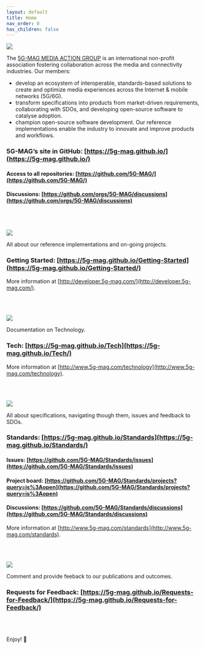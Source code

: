 ```yaml
---
layout: default
title: Home
nav_order: 0
has_children: false
---
```


<img src="../assets/images/Banner_Welcome.png">

The [5G-MAG MEDIA ACTION GROUP](https://www.5g-mag.com)  is an international non-profit association fostering collaboration across the media and connectivity industries. Our members:

* develop an ecosystem of interoperable, standards-based solutions to create and optimize media experiences across the Internet & mobile networks (5G/6G).
* transform specifications into products from market-driven requirements, collaborating with SDOs, and developing open-source software to catalyse adoption.
* champion open-source software development. Our reference implementations enable the industry to innovate and improve products and workflows.

### 5G-MAG’s site in GitHub: [https://5g-mag.github.io/](https://5g-mag.github.io/)
#### Access to all repositories: [https://github.com/5G-MAG/](https://github.com/5G-MAG/)
#### Discussions: [https://github.com/orgs/5G-MAG/discussions](https://github.com/orgs/5G-MAG/discussions) 

<br><br>

<a href="https://5g-mag.github.io/Getting-Started/"><img src="../assets/images/Button_RT.png"><a/>

All about our reference implementations and on-going projects.
### Getting Started: [https://5g-mag.github.io/Getting-Started](https://5g-mag.github.io/Getting-Started/)

More information at [http://developer.5g-mag.com/](http://developer.5g-mag.com/).

<br><br>

<a href="https://5g-mag.github.io/Tech/"><img src="../assets/images/Button_Tech.png"><a/>

Documentation on Technology.
### Tech: [https://5g-mag.github.io/Tech](https://5g-mag.github.io/Tech/)

More information at [http://www.5g-mag.com/technology](http://www.5g-mag.com/technology).

<br><br>

<a href="https://5g-mag.github.io/Standards/"><img src="../assets/images/Button_Std.png"><a/>

All about specifications, navigating though them, issues and feedback to SDOs.
### Standards: [https://5g-mag.github.io/Standards](https://5g-mag.github.io/Standards/)
#### Issues: [https://github.com/5G-MAG/Standards/issues](https://github.com/5G-MAG/Standards/issues)
#### Project board: [https://github.com/5G-MAG/Standards/projects?query=is%3Aopen](https://github.com/5G-MAG/Standards/projects?query=is%3Aopen)
#### Discussions: [https://github.com/5G-MAG/Standards/discussions](https://github.com/5G-MAG/Standards/discussions)

More information at [http://www.5g-mag.com/standards](http://www.5g-mag.com/standards).

<br><br>

<a href="https://5g-mag.github.io/Requests-for-Feedback/"><img src="../assets/images/Button_RfF.png"><a/>

Comment and provide feeback to our publications and outcomes.
### Requests for Feedback: [https://5g-mag.github.io/Requests-for-Feedback/](https://5g-mag.github.io/Requests-for-Feedback/)

<br><br>

Enjoy! 💪
